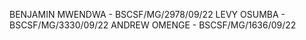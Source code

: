BENJAMIN MWENDWA - BSCSF/MG/2978/09/22
LEVY OSUMBA - BSCSF/MG/3330/09/22
ANDREW OMENGE - BSCSF/MG/1636/09/22
